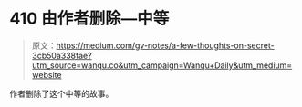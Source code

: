 # 410 由作者删除—中等

> 原文：<https://medium.com/gv-notes/a-few-thoughts-on-secret-3cb50a338fae?utm_source=wanqu.co&utm_campaign=Wanqu+Daily&utm_medium=website>

作者删除了这个中等的故事。